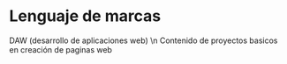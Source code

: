 # **Lenguaje de marcas** 
DAW (desarrollo de aplicaciones web) \n
Contenido de proyectos basicos en creación de paginas web
